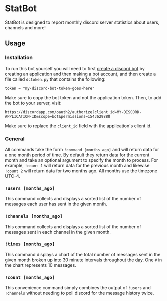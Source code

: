 # StatBot
StatBot is designed to report monthly discord server statistics about users, channels and more!

## Usage
### Installation
To run this bot yourself you will need to first [create a discord bot](https://discordapp.com/developers/applications/) by creating an application and then making a bot account, and then create a file called `dctoken.py` that contains the following:
```
token = "my-discord-bot-token-goes-here"
```
Make sure to copy the bot token and not the application token. Then, to add the bot to your server, visit:
```
https://discordapp.com/oauth2/authorize?client_id=MY-DISCORD-APPLICATION-ID&scope=bot&permissions=1543629888
```
Make sure to replace the `client_id` field with the application's client id.
### General
All commands take the form `!command [months ago]` and will return data for a one month period of time. By default they return data for the current month and take an optional argument to specify the month to process. For example, `!count 1` will return data for the previous month and likewise `!count 2` will return data for two months ago. All months use the timezone UTC-4.
### `!users [months_ago]`
This command collects and displays a sorted list of the number of messages each user has sent in the given month.

### `!channels [months_ago]`
This command collects and displays a sorted list of the number of messages sent in each channel in the given month.

### `!times [months_ago]`
This command displays a chart of the total number of messages sent in the given month broken up into 30 minute intervals throughout the day. One `#` in the chart represents 10 messages.

### `!count [months_ago]`
This convenience command simply combines the output of `!users` and `!channels` without needing to poll discord for the message history twice.
